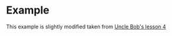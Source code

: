 # Example
This example is slightly modified taken from [Uncle Bob's lesson 4](https://www.youtube.com/watch?v=58jGpV2Cg50)